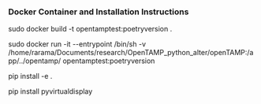 ### Docker Container and Installation Instructions

sudo docker build -t opentamptest:poetryversion . 


sudo docker run -it --entrypoint /bin/sh -v /home/rarama/Documents/research/OpenTAMP_python_alter/openTAMP:/app/../opentamp/ opentamptest:poetryversion

pip install -e .

pip install pyvirtualdisplay
